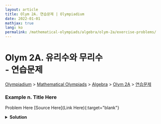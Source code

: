 ```yaml
---
layout: article
title: Olym 2A. 연습문제 | Olympiadium
date: 2022-01-01
mathjax: true
lang: ko
permalink: /mathematical-olympiads/algebra/olym-2a/exercise-problems/
---
```

# Olym 2A. 유리수와 무리수 <br> <ssup> - 연습문제</ssup>

<a href="{{ site.homeurl }}">Olympiadium</a> > <a href="{{ site.homeurl }}mathematical-olympiads/">Mathematical Olympiads</a> > <a href="{{ site.homeurl }}mathematical-olympiads/algebra/">Algebra</a> > <a href="{{ site.homeurl }}mathematical-olympiads/algebra/olym-2a/">Olym 2A</a> > <a href="{{ site.homeurl }}mathematical-olympiads/algebra/olym-2a/exercise-problems/">연습문제</a>

### Example n. Title Here
<skyblueboard> Problem Here </skyblueboard>
[Source Here](Link Here){:target="blank"}
<pinkborder><details>
<summary><b>Solution</b></summary>
Solution Here. 
</details></pinkborder>

